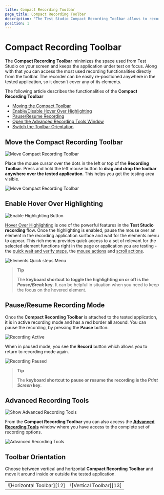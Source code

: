 ```yaml
---
title: Compact Recording Toolbar
page_title: Compact Recording Toolbar
description: "The Test Studio Compact Recording Toolbar allows to record tests codeless and automate the test scenario. The Comapct Recording Toolbar provides quick access to the most used functionalities in recording process and keeps the tested application area on focus."
position: 1
---
```

# Compact Recording Toolbar

The **Compact Recording Toolbar** minimizes the space used from Test Studio on your screen and keeps the application under test on focus. Along with that you can access the most used recording functionalities directly from the toolbar. The recorder can be easily re-positioned anywhere in the tested application, so it doesn't cover any of its elements.

The following article describes the functionalities of the **Compact Recording Toolbar**

* [Moving the Compact Toolbar](#move-the-compact-recording-toolbar)
* [Enable/Disable Hover Over Highlighting](#enable-hover-over-highlighting)
* [Pause/Resume Recording](#pauseresume-recording-mode)
* [Open the Advanced Recording Tools Window](#advanced-recording-tools)
* [Switch the Toolbar Orientation](#toolbar-orientation)

## Move the Compact Recording Toolbar

![Move Compact Recording Toolbar][1a]

Place the mouse cursor over the dots in the left or top of the __Recording Toolbar__. Press and hold the left mouse button to __drag and drop the toolbar anywhere over the tested application__. This helps you get the testing area visible.

![Move Compact Recording Toolbar][1]

## Enable Hover Over Highlighting 

![Enable Highlighting Button][2]

<a href="/automated-tests/recording/hover-over-highlighting" target="_blank">Hover Over Highlighting</a> is one of the powerful features in the **Test Studio recording** flow. Once the highlighting is enabled, pause the mouse over an element in the recording application surface and wait for the elements menu to appear. This rich menu provides quick access to a set of relevant for the selected element functions right in the page or application you are testing - the <a href="/features/recorder/highlighting-menu/quick-steps/quick-verification" target="_blank">quick wait and verify steps</a>, the <a href="/features/recorder/highlighting-menu/actions/mouse-actions" target="_blank">mouse actions</a> and <a href="/features/recorder/highlighting-menu/actions/scroll-actions" target="_blank">scroll actions</a>.

![Elements Quick steps Menu][3]

> **Tip**
>
> The __keyboard shortcut to toggle the highlighting on or off is the *Pause/Break* key__. It can be helpful in situation when you need to keep the focus on the hovered element.

## Pause/Resume Recording Mode 

Once the **Compact Recording Toolbar** is attached to the tested application, it is in active recording mode and has a red border all around. You can pause the recording, by pressing the **Pause** button.

![Recording Active][8]

When in paused mode, you see the **Record** button which allows you to return to recording mode again.

![Recording Paused][9]

> **Tip**
>
> The __keyboard shortcut to pause or resume the recording is the *Print Screen* key__.

## Advanced Recording Tools 

![Show Advanced Recording Tools][10]

From the **Compact Recording Toolbar** you can also access the <a href="/features/recorder/advanced-recording-tools/dom-explorer" target="_blank">**Advanced Recording Tools**</a> window where you have access to the complete set of recording options.

![Advanced Recording Tools][11]

## Toolbar Orientation 

Choose between vertical and horizontal **Compact Recording Toolbar** and move it around inside or outside the tested application.

<table id=no-table>
	<tr>
		<td>![Horizontal Toolbar][12]</td>
		<td>![Vertical Toolbar][13]</td>
	</tr>
<table>

[1]: /img/features/recorder/compact-recording-toolbar/anim1.gif
[1a]: /img/features/recorder/compact-recording-toolbar/fig1.png
[2]: /img/features/recorder/compact-recording-toolbar/fig2.png
[3]: /img/features/recorder/compact-recording-toolbar/fig3.png
[4]: /img/features/recorder/compact-recording-toolbar/fig4.png
[5]: /img/features/recorder/compact-recording-toolbar/fig5.png
[6]: /img/features/recorder/compact-recording-toolbar/fig6.png
[7]: /img/features/recorder/compact-recording-toolbar/fig7.png
[8]: /img/features/recorder/compact-recording-toolbar/fig8.png
[9]: /img/features/recorder/compact-recording-toolbar/fig9.png
[10]: /img/features/recorder/compact-recording-toolbar/fig10.png
[11]: /img/features/recorder/compact-recording-toolbar/fig11.png
[12]: /img/features/recorder/compact-recording-toolbar/fig12.png
[13]: /img/features/recorder/compact-recording-toolbar/fig13.png
